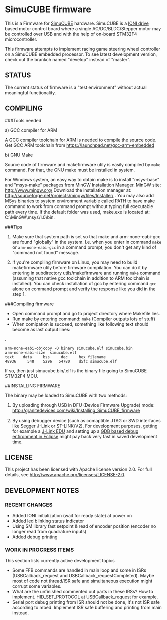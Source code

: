 # SimuCUBE firmware
This is a Firmware for [SimuCUBE](http://granitedevices.com/simucube) hardware. SimuCUBE is a [IONI drive](http://granitedevices.com/miniature-servo-drive-ioni/) based motor control board where a single AC/DC/BLDC/Stepper motor may be controlled over USB and with the help of on-board STM32F4 microcontroller. 

This firmware attempts to implement racing game steering wheel controller on a SimuCUBE embedded processor. To see latest development version, check out the brankch named "develop" instead of "master".

## STATUS
The current status of firmware is a "test environment" without actual meaningful functionality.

## COMPILING

###Tools needed

a) GCC compiler for ARM

A GCC compiler toolchain for ARM is needed to compile the source code. Get GCC ARM toolchain from https://launchpad.net/gcc-arm-embedded

b) GNU Make

Source code of firmware and makefirmware utily is easily compiled by `make` command. For that, the GNU make must be installed in system. 

For Windows system, an easy way to obtain make is to install "msys-base" and "msys-make" packages from MinGW Installation Manager. MinGW site: http://www.mingw.org/ Download the installation manager at: http://sourceforge.net/projects/mingw/files/Installer/ . You may also add MSys binaries to system environment variable called PATH to have make command to work from command prompt without typing full executable path every time. If the default folder was used, make.exe is located at: C:\MinGW\msys\1.0\bin.

###Tips
1) Make sure that system path is set so that make and arm-none-eabi-gcc are found "globally" in the system. I.e. when you enter in command `make` or `arm-none-eabi-gcc` in a command prompt, you don't get any kind of "command not found" message.

2) If you're compiling firmware on Linux, you may need to build makefirmware utily before firmware compilation. You can do it by entering in subdirectory utils/makefirmware and running `make` command (assuming that native gcc toolchain in addition to ARM toolchain is installed). You can check installation of gcc by entering command `gcc` alone on command prompt and verify the response like you did in the step 1.

###Compiling firmware

- Open command prompt and go to project directory where Makefile lies.
- Run make by entering command: `make` (Compiler outputs lots of stuff)
- When comipation is succeed, something like following text should become as last output lines:

.

    arm-none-eabi-objcopy -O binary simucube.elf simucube.bin
    arm-none-eabi-size  simucube.elf
    text    data     bss     dec     hex filename
    48936     548    5296   54780    d5fc simucube.elf

If so, then just simucube.bin/.elf is the binary file going to SimuCUBE STM32F4 MCU. 

##INSTALLING FIRMWARE

The binary may be loaded to SimuCUBE with two methods:

1) By uploading through USB in DFU (Device Firmware Upgrade) mode: http://granitedevices.com/wiki/Installing_SimuCUBE_firmware

2) By using debugger device (such as comaptible JTAG or SWD interfaces like Segger J-Link or ST-LINK/V2). For development purposes, getting for example a [J-Link EDU](https://www.segger.com/j-link-edu.html) and setting up a [GDB based debug enfironment in Eclipse](https://www.segger.com/IDE_Integration_Eclipse.html) might pay back very fast in saved development time.

## LICENSE
This project has been licensed with Apache license version 2.0. For full details, see http://www.apache.org/licenses/LICENSE-2.0.

## DEVELOPMENT NOTES
 
### RECENT CHANGES

- Added IONI initialization (wait for ready state) at power on
- Added led blinking status indicator
- Using SM library fast setpoint & read of encoder position (encoder no longer read from quadrature inputs) 
- Added debug printing

### WORK IN PROGRESS ITEMS

This section lists currently active development topics

- Some FFB commands are handled in main loop and some in ISRs (USBCallback_request and USBCallback_requestCompleted). Maybe most of code not thread/ISR safe and simultaneous execution might corrupt some variables.
- What are the unfinished commented out parts in these IRSs? How to implement. HID_SET_PROTOCOL at USBCallback_request for example.
- Serial port debug printing from ISR should not be done, it's not ISR safe according to mbed. Implement ISR safe buffering and printing from main instead.
